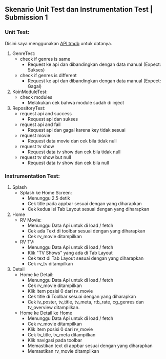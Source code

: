 ## Skenario Unit Test dan Instrumentation Test | Submission 1

### Unit Test:

Disini saya menggunakan [API tmdb](https://developers.themoviedb.org/3) untuk
datanya.

1. GenreTest:
   - check if genres is same
     - Request ke api dan dibandingkan dengan data manual (Expect: Sukses)
   - check if genres is different
     - Request ke api dan dibandingkan dengan data manual (Expect: Gagal)
2. KoinModuleTest:
   - check modules
     - Melakukan cek bahwa module sudah di inject
3. RepositoryTest:
   - request api and success
     - Request api dan sukses
   - request api and fail
     - Request api dan gagal karena key tidak sesuai
   - request movie
     - Request data movie dan cek bila tidak null
   - request tv show
     - Request data tv show dan cek bila tidak null
   - request tv show but null
     - Request data tv show dan cek bila null

### Instrumentation Test:

1. Splash
   - Splash ke Home Screen:
     - Menunggu 2.5 detik
     - Cek title pada appbar sesuai dengan yang diharapkan
     - Cek kedua isi Tab Layout sesuai dengan yang diharapkan
2. Home
   - RV Movie:
     - Menunggu Data Api untuk di load / fetch
     - Cek ada Text di toolbar sesuai dengan yang diharapkan
     - Cek rv_movie ditampilkan
   - RV TV:
     - Menunggu Data Api untuk di load / fetch
     - Klik "TV Shows" yang ada di Tab Layout
     - Cek text di Tab Layout sesuai dengan yang diharapkan
     - Cek rv_tv ditampilkan
3. Detail
   - Home ke Detail:
     - Menunggu Data Api untuk di load / fetch
     - Cek rv_movie ditampilkan
     - Klik item posisi 0 dari rv_movie
     - Cek title di Toolbar sesuai dengan yang diharapkan
     - Cek iv_poster, tv_title, tv_meta, rtb_rate, cg_genres dan tv_overview
       ditampilkan.
   - Home ke Detail ke Home
     - Menunggu Data Api untuk di load / fetch
     - Cek rv_movie ditampilkan
     - Klik item posisi 0 dari rv_movie
     - Cek tv_title, tv_meta ditampilkan
     - Klik navigasi pada toolbar
     - Memastikan text di appbar sesuai dengan yang diharapkan
     - Memastikan rv_movie ditampilkan
